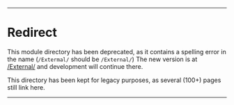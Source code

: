   
***

# Redirect

This module directory has been deprecated, as it contains a spelling error in the name (`/Extermal/` should be `/External/`) The new version is at [/External/](/External/) and development will continue there.

This directory has been kept for legacy purposes, as several (100+) pages still link here.

***
